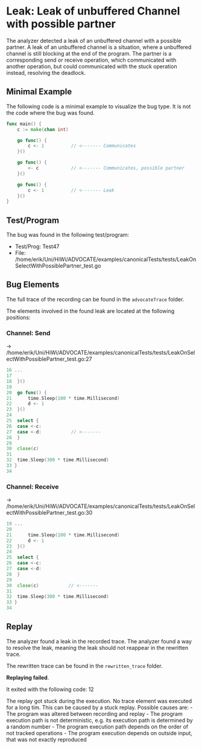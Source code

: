 # Leak: Leak of unbuffered Channel with possible partner

The analyzer detected a leak of an unbuffered channel with a possible partner.
A leak of an unbuffered channel is a situation, where a unbuffered channel is still blocking at the end of the program.
The partner is a corresponding send or receive operation, which communicated with another operation, but could communicated with the stuck operation instead, resolving the deadlock.

## Minimal Example
The following code is a minimal example to visualize the bug type. It is not the code where the bug was found.

```go
func main() {
    c := make(chan int)

    go func() {
        c <- 1          // <------- Communicates
    }()

    go func() {
        <- c            // <------- Communicates, possible partner
    }()

    go func() {
        c <- 1          // <------- Leak
    }()
}
```

## Test/Program
The bug was found in the following test/program:

- Test/Prog:  Test47
- File:  /home/erik/Uni/HiWi/ADVOCATE/examples/canonicalTests/tests/LeakOnSelectWithPossiblePartner_test.go

## Bug Elements
The full trace of the recording can be found in the `advocateTrace` folder.

The elements involved in the found leak are located at the following positions:

###  Channel: Send
-> /home/erik/Uni/HiWi/ADVOCATE/examples/canonicalTests/tests/LeakOnSelectWithPossiblePartner_test.go:27
```go
16 ...
17 
18 	}()
19 
20 	go func() {
21 		time.Sleep(100 * time.Millisecond)
22 		d <- 1
23 	}()
24 
25 	select {
26 	case <-c:
27 	case <-d:           // <-------
28 	}
29 
30 	close(c)
31 
32 	time.Sleep(300 * time.Millisecond)
33 }
34 
```


###  Channel: Receive
-> /home/erik/Uni/HiWi/ADVOCATE/examples/canonicalTests/tests/LeakOnSelectWithPossiblePartner_test.go:30
```go
19 ...
20 
21 		time.Sleep(100 * time.Millisecond)
22 		d <- 1
23 	}()
24 
25 	select {
26 	case <-c:
27 	case <-d:
28 	}
29 
30 	close(c)           // <-------
31 
32 	time.Sleep(300 * time.Millisecond)
33 }
34 
```


## Replay
The analyzer found a leak in the recorded trace.
The analyzer found a way to resolve the leak, meaning the leak should not reappear in the rewritten trace.

The rewritten trace can be found in the `rewritten_trace` folder.

**Replaying failed**.

It exited with the following code: 12

The replay got stuck during the execution.
No trace element was executed for a long tim.
This can be caused by a stuck replay.
Possible causes are:
    - The program was altered between recording and replay
    - The program execution path is not deterministic, e.g. its execution path is determined by a random number
    - The program execution path depends on the order of not tracked operations
    - The program execution depends on outside input, that was not exactly reproduced

